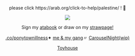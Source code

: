 <p align=center> please click https://arab.org/click-to-help/palestine/ ! 🍉
<p align=center> <img src=https://komarev.com/ghpvc/?username=NAAKY0&color=af8150&style=flat-square&label=:3&abbreviated=true&base=200>
<p align=center> Sign my <a href="https://alienstage.atabook.org/">atabook</a> or draw on my <a href="https://naaky0.straw.page/">strawpage!</a> 
<p align=center> <a href="https://rentry.co/ponytownillness">.co/ponytownillness</a>✦ <a href="https://rentry.co/carouselnightdevs">me & my gang</a>〃 <a href="https://rentry.co/carouselnight">CarouselNight(wip)</a> 
<p align=center> <a href="https://toyhou.se/NAAKY0">Toyhouse</a>
